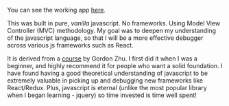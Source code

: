 You can see the working app [here](https://todo-vanilla-js.herokuapp.com/).

This was built in pure, *vanilla* javascript. No frameworks. Using Model View Controller (MVC) methodology.
My goal was to deepen my understanding of the javascript language, so that I will be a more effective debugger across various js frameworks such as React.

It is derived from a [course](https://watchandcode.com/p/practical-javascript) by Gordon Zhu. I first did it when I was a beginner, and highly recommend it for people who want a solid foundation.
I have found having a good theoretical understanding of javascript to be extremely valuable in picking up and debugging new frameworks like React/Redux.
Plus, javascript is eternal (unlike the most popular library when I began learning - jquery) so time invested is time well spent!
